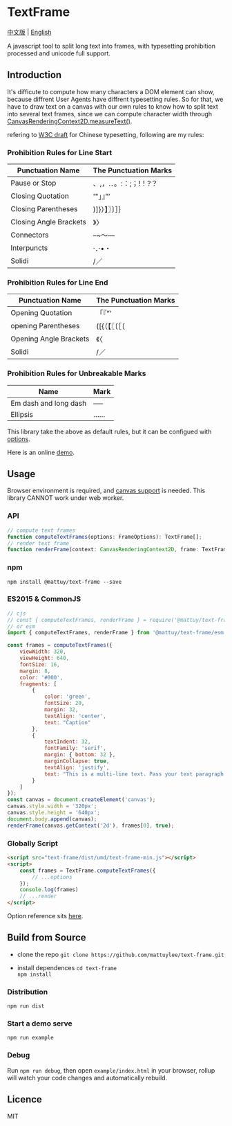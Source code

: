 # TextFrame

[中文版](https://github.com/mattuylee/text-frame) | [English](https://github.com/mattuylee/text-frame/blob/master/docs/en/README-EN.md)

A javascript tool to split long text into frames, with typesetting prohibition processed and unicode full support.

## Introduction
It's difficute to compute how many characters a DOM element can show, because diffrent User Agents have diffrent typesetting rules. So for that, we have to draw text on a canvas with our own rules to know how to split text into several text frames, since we can compute character width through [CanvasRenderingContext2D.measureText()](https://developer.mozilla.org/en/docs/Web/API/CanvasRenderingContext2D/measureText).

refering to [W3C draft](https://www.w3.org/TR/2020/WD-clreq-20201001/#prohibition_rules_for_line_start_end) for Chinese typesetting, following are my rules:

### Prohibition Rules for Line Start
|  Punctuation Name | The Punctuation Marks  |
| ---- | ------ |
|  Pause or Stop           |   、,，.．。:：;；!！?？  |
|  Closing Quotation        |  '"」』”’              |
| Closing Parentheses        | )]}）】〗〕］｝         |
| Closing Angle Brackets   | 》〉                   |
| Connectors         | –~～—                  |
| Interpuncts         | ·．‧•・                 |
| Solidi         | /／                    |

### Prohibition Rules for Line End
| Punctuation Name  |  The Punctuation Marks  |
| ---- | ------ |
| Opening Quotation        |  「『“‘                 |
| opening Parentheses        |  ([{（【〖〔［〔         |
| Opening Angle Brackets   | 《〈                    |
| Solidi         | /／                     |

### Prohibition Rules for Unbreakable Marks
|  Name  |  Mark  |
| ----  | ------ |
| Em dash and long dash | ──     |
| Ellipsis | ……     |

This library take the above as default rules, but it can be configued with [options](https://github.com/mattuylee/text-frame/blob/master/docs/en/options.md).

Here is an online [demo](https://mattuylee.github.io/text-frame/en/example.html).

## Usage
Browser environment is required, and [canvas support](https://caniuse.com/?search=canvas) is needed. This library CANNOT work under web worker.

### API
```typescript
// compute text frames
function computeTextFrames(options: FrameOptions): TextFrame[];
// render text frame
function renderFrame(context: CanvasRenderingContext2D, frame: TextFrame, clear: boolean): void;
```

### npm
`npm install @mattuy/text-frame --save`
### ES2015 & CommonJS
```javascript
// cjs
// const { computeTextFrames, renderFrame } = require('@mattuy/text-frame');
// or esm
import { computeTextFrames, renderFrame } from '@mattuy/text-frame/esm';

const frames = computeTextFrames({
    viewWidth: 320,
    viewHeight: 640,
    fontSize: 16,
    margin: 8,
    color: '#000',
    fragments: [
        {
            color: 'green',
            fontSize: 20,
            margin: 32,
            textAlign: 'center',
            text: "Caption"
        },
        {
            textIndent: 32,
            fontFamily: 'serif',
            margin: { bottom: 32 },
            marginCollapse: true,
            textAlign: 'justify',
            text: "This is a multi-line text. Pass your text paragraph as this."
        }
    ]
});
const canvas = document.createElement('canvas');
canvas.style.width = '320px';
canvas.style.height = '640px';
document.body.append(canvas);
renderFrame(canvas.getContext('2d'), frames[0], true);
```

### Globally Script
```html
<script src="text-frame/dist/umd/text-frame-min.js"></script>
<script>
    const frames = TextFrame.computeTextFrames({
        // ...options
    });
    console.log(frames)
    // ...render
</script>
```
Option reference sits [here](https://github.com/mattuylee/text-frame/blob/master/docs/en/options.md).


## Build from Source
* clone the repo
`git clone https://github.com/mattuylee/text-frame.git`

* install dependences
`cd text-frame`  
`npm install`

### Distribution
`npm run dist`

### Start a demo serve
`npm run example`

### Debug
Run `npm run debug`, then open `example/index.html` in your browser, rollup will watch your code changes and automatically rebuild.

## Licence
MIT